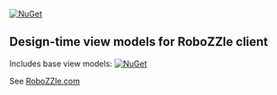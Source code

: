 [![NuGet](https://img.shields.io/nuget/v/RoboZZle.DesignTime.svg)](https://www.nuget.org/packages/RoboZZle.DesignTime/)

## Design-time view models for RoboZZle client

Includes base view models: [![NuGet](https://img.shields.io/nuget/v/RoboZZle.ViewModels.svg)](https://www.nuget.org/packages/RoboZZle.ViewModels/)

See [RoboZZle.com](http://www.robozzle.com/)